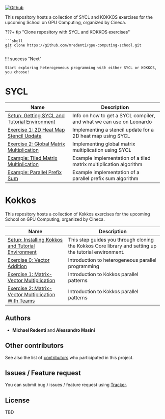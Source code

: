 [![Github](https://img.shields.io/badge/sources-github-green.svg)](https://github.com/mredenti/gpu-computing-school/)


This repository hosts a collection of SYCL and KOKKOS exercises for the upcoming School on GPU Computing, organized by Cineca.

???+ tip "Clone repository with SYCL and KOKKOS exercises"
    
    ```shell
    git clone https://github.com/mredenti/gpu-computing-school.git
    ```

!!! success "Next"

    Start exploring heterogeneous programming with either SYCL or KOKKOS, you choose!

# SYCL

| Name                                             | Description   |
|--------------------------------------------------|---------------|
| [Setup: Getting SYCL and Tutorial Environment](../SYCL/index.md) | Info on how to get a SYCL compiler, and what we can use on Leonardo |
| [Exercise 1: 2D Heat Map Stencil Update](../SYCL/stencilUpdate/index.md) | Implementing a stencil update for a 2D heat map using SYCL |
| [Exercise 2: Global Matrix Multiplication](../SYCL/globalMatMul/index.md) | Implementing global matrix multiplication using SYCL |
| [Example: Tiled Matrix Multiplication](../SYCL/tiledMatMul/index.md) | Example implementation of a tiled matrix multiplication algorithm |
| [Example: Parallel Prefix Sum](../SYCL/prefixSum/index.md) | Example implementation of a parallel prefix sum algorithm |

# Kokkos 

This repository hosts a collection of Kokkos exercises for the upcoming School on GPU Computing, organized by Cineca.

| Name                                             | Description   | 
|--------------------------------------------------|---------------|
| [Setup: Installing Kokkos and Tutorial Environment](../KOKKOS/index.md) | This step guides you through cloning the Kokkos Core library and setting up the tutorial environment. | 
| [Exercise 0: Vector Addition](../KOKKOS/vectorAdd/index.md) | Introduction to heterogeneous parallel programming | 
| [Exercise 1: Matrix-Vector Multiplication](../KOKKOS/matVecMul/index.md)   | Introduction to Kokkos parallel patterns | 
| [Exercise 2: Matrix-Vector Multiplication With Teams](../KOKKOS/matVecMulTeamPolicy/index.md)   | Introduction to Kokkos parallel patterns | 

## Authors

* **Michael Redenti** and **Alessandro Masini**  

## Other contributors

See also the list of [contributors](https://github.com/mredenti/gpu-computing-schoool/graphs/contributors) who participated in this project.

## Issues / Feature request

You can submit bug / issues / feature request using [Tracker](https://github.com/mredenti/gpu-computing-school/issues).

## License

TBD





